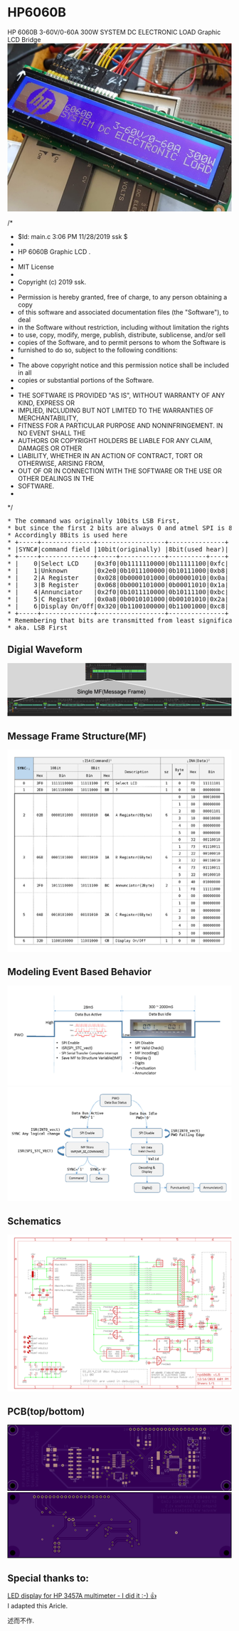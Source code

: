 # HP6060B
HP 6060B 3-60V/0-60A 300W SYSTEM DC ELECTRONIC LOAD  Graphic LCD Bridge
![alt text](https://github.com/boricha/HP6060B/blob/master/tada.jpg)

/*
 * $Id: main.c 3:06 PM 11/28/2019 ssk  $
 *
 * HP 6060B Graphic LCD .
 *
 * MIT License
 *
 * Copyright (c) 2019 ssk.
 *
 * Permission is hereby granted, free of charge, to any person obtaining a copy
 * of this software and associated documentation files (the "Software"), to deal
 * in the Software without restriction, including without limitation the rights
 * to use, copy, modify, merge, publish, distribute, sublicense, and/or sell
 * copies of the Software, and to permit persons to whom the Software is
 * furnished to do so, subject to the following conditions:
 *
 * The above copyright notice and this permission notice shall be included in all
 * copies or substantial portions of the Software.
 *
 * THE SOFTWARE IS PROVIDED "AS IS", WITHOUT WARRANTY OF ANY KIND, EXPRESS OR
 * IMPLIED, INCLUDING BUT NOT LIMITED TO THE WARRANTIES OF MERCHANTABILITY,
 * FITNESS FOR A PARTICULAR PURPOSE AND NONINFRINGEMENT. IN NO EVENT SHALL THE
 * AUTHORS OR COPYRIGHT HOLDERS BE LIABLE FOR ANY CLAIM, DAMAGES OR OTHER
 * LIABILITY, WHETHER IN AN ACTION OF CONTRACT, TORT OR OTHERWISE, ARISING FROM,
 * OUT OF OR IN CONNECTION WITH THE SOFTWARE OR THE USE OR OTHER DEALINGS IN THE
 * SOFTWARE.
 *
*/

<pre>
* The command was originally 10bits LSB First,
* but since the first 2 bits are always 0 and atmel SPI is 8bit system
* Accordingly 8Bits is used here
* +-----+--------------+------------------+---------------+
* |SYNC#|command field |10bit(originally) |8bit(used hear)|
* +-----+--------------+-----+------------+----------+----+
* |    0|Select LCD    |0x3f0|0b1111110000|0b11111100|0xfc|
* |    1|Unknown       |0x2e0|0b1011100000|0b10111000|0xb8|
* |    2|A Register    |0x028|0b0000101000|0b00001010|0x0a|
* |    3|B Register    |0x068|0b0001101000|0b00011010|0x1a|
* |    4|Annunciator   |0x2f0|0b1011110000|0b10111100|0xbc|
* |    5|C Register    |0x0a8|0b0010101000|0b00101010|0x2a|
* |    6|Display On/Off|0x320|0b1100100000|0b11001000|0xc8|
* +-----+--------------+------------------+---------------+
* Remembering that bits are transmitted from least significant bit (LSB) to most significant bit (MSB),
* aka. LSB First
</pre>

## Digial Waveform
![alt text](https://github.com/boricha/HP6060B/blob/master/src/singleMF.png)        
## Message Frame Structure(MF)
![alt text](https://github.com/boricha/HP6060B/blob/master/src/MessageFrame.jpg)   
## Modeling Event Based Behavior
![alt text](https://github.com/boricha/HP6060B/blob/master/src/brief.jpg)   
![alt text](https://github.com/boricha/HP6060B/blob/master/src/state.jpg)   
## Schematics
![alt text](https://github.com/boricha/HP6060B/blob/master/schematic/hp6060bv1.5.jpg)
## PCB(top/bottom)
![alt text](https://github.com/boricha/HP6060B/blob/master/schematic/top(oshpark).png)
![alt text](https://github.com/boricha/HP6060B/blob/master/schematic/bottom(oshpark).png)
## Special thanks to: 
[LED display for HP 3457A multimeter - I did it :-)  :+1: ](https://www.eevblog.com/forum/projects/led-display-for-hp-3457a-multimeter-i-did-it-) <BR>
I adapted this Aricle.


述而不作.

